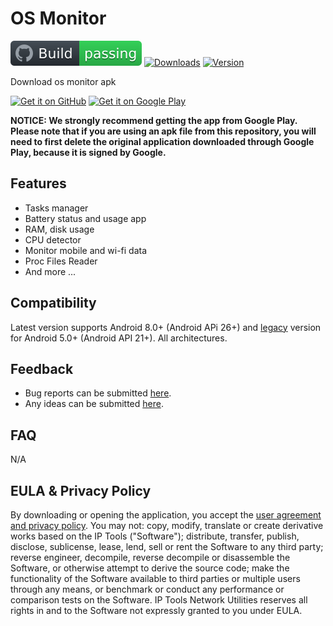 # OS Monitor
[![Build status](https://github.com/IPToolsApp/IPToolsApp/blob/main/badge.svg)](https:/github.com/IPToolsApp/os-monitor-apk/actions) [![Downloads](https://img.shields.io/github/downloads/IPToolsApp/os-monitor-apk/total.svg?color=blue?style=flat)](https://IPToolsApp/ip-tools-apk/releases/latest) [![Version](https://img.shields.io/github/v/release/IPToolsApp/os-monitor-apk??color=bluelabel=version)](https://IPToolsApp/os-monitor-apk/releases)

Download os monitor apk

[<img src="https://raw.githubusercontent.com/andOTP/andOTP/master/assets/badges/get-it-on-github.png" alt="Get it on GitHub" height="80">](https://github.com/IPToolsApp/os-monitor-apk/releases/latest)
[<img src="https://play.google.com/intl/en_us/badges/images/generic/en_badge_web_generic.png" alt="Get it on Google Play" height="80">](https://play.google.com/store/apps/details?id=com.ddm.activity)

**NOTICE: We strongly recommend getting the app from Google Play. Please note that if you are using an apk file from this repository, you will need to first delete the original application downloaded through Google Play, because it is signed by Google.** 

## Features
* Tasks manager
* Battery status and usage app
* RAM, disk usage
* CPU detector
* Monitor mobile and wi-fi data
* Proc Files Reader
* And more ...

## Compatibility
Latest version supports Android 8.0+ (Android APi 26+) and [legacy](https://github.com/IPToolsApp/os-monitor-apk/releases/tag/1.40) version for Android 5.0+ (Android API 21+). All architectures.

## Feedback 
* Bug reports can be submitted [here](https://github.com/IPToolsApp/os-monitor-apk/issues).
* Any ideas can be submitted [here](https://github.com//IPToolsApp/os-monitor-apk/discussions).

## FAQ
N/A

## EULA & Privacy Policy
By downloading or opening the application, you accept the [user agreement and privacy policy](https://ip-tools.app/eula). 
You may not: copy, modify, translate or create derivative works based on the  IP Tools ("Software"); distribute, transfer, publish, disclose, sublicense, lease, lend, sell or rent the Software to any third party; reverse engineer, decompile, reverse decompile or disassemble the Software, or otherwise attempt to derive the source code; make the functionality of the Software available to third parties or multiple users through any means, or benchmark or conduct any performance or comparison tests on the Software. IP Tools Network Utilities reserves all rights in and to the Software not expressly granted to you under EULA.
